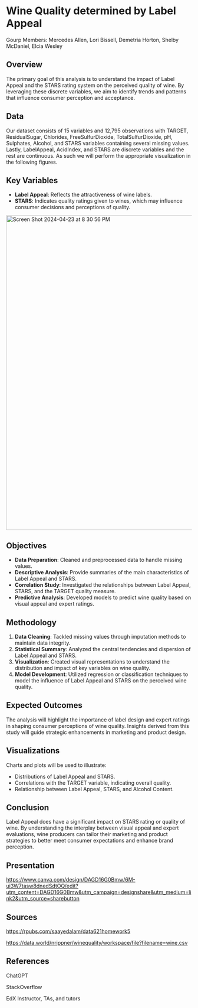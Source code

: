 # Wine Quality determined by Label Appeal

Gourp Members: Mercedes Allen, Lori Bissell, Demetria Horton, Shelby McDaniel, Elcia Wesley

## Overview 
The primary goal of this analysis is to understand the impact of Label Appeal and the STARS rating system on the perceived quality of wine. By leveraging these discrete variables, we aim to identify trends and patterns that influence consumer perception and acceptance.


## Data
Our dataset consists of 15 variables and 12,795 observations with TARGET, ResidualSugar, Chlorides, FreeSulfurDioxide, TotalSulfurDioxide, pH, Sulphates, Alcohol, and STARS variables containing several missing values. Lastly, LabelAppeal, AcidIndex, and STARS are discrete variables and the rest are continuous. As such we will perform the appropriate visualization in the following figures.

## Key Variables
- **Label Appeal**: Reflects the attractiveness of wine labels.
- **STARS**: Indicates quality ratings given to wines, which may influence consumer decisions and perceptions of quality.

<img width="852" alt="Screen Shot 2024-04-23 at 8 30 56 PM" src="https://github.com/symcd2020/Data_Visualization_Project-LifeExpectancyByCountry/assets/147017396/2347fcec-a216-4203-b69a-d7be53209ff4">

## Objectives
- **Data Preparation**: Cleaned and preprocessed data to handle missing values.
- **Descriptive Analysis**: Provide summaries of the main characteristics of Label Appeal and STARS.
- **Correlation Study**: Investigated the relationships between Label Appeal, STARS, and the TARGET quality measure.
- **Predictive Analysis**: Developed models to predict wine quality based on visual appeal and expert ratings.

## Methodology
1. **Data Cleaning**: Tackled missing values through imputation methods to maintain data integrity.
2. **Statistical Summary**: Analyzed the central tendencies and dispersion of Label Appeal and STARS.
3. **Visualization**: Created visual representations to understand the distribution and impact of key variables on wine quality.
4. **Model Development**: Utilized regression or classification techniques to model the influence of Label Appeal and STARS on the perceived wine quality.

## Expected Outcomes
The analysis will highlight the importance of label design and expert ratings in shaping consumer perceptions of wine quality. Insights derived from this study will guide strategic enhancements in marketing and product design.

## Visualizations
Charts and plots will be used to illustrate:
- Distributions of Label Appeal and STARS.
- Correlations with the TARGET variable, indicating overall quality.
- Relationship between Label Appeal, STARS, and Alcohol Content.

## Conclusion
Label Appeal does have a significant impact on STARS rating or quality of wine. By understanding the interplay between visual appeal and expert evaluations, wine producers can tailor their marketing and product strategies to better meet consumer expectations and enhance brand perception.



## Presentation
https://www.canva.com/design/DAGD16G0Bmw/6M-ui3W7tasw8dnedSdtOQ/edit?utm_content=DAGD16G0Bmw&utm_campaign=designshare&utm_medium=link2&utm_source=sharebutton

## Sources
https://rpubs.com/saayedalam/data621homework5

https://data.world/nrippner/winequality/workspace/file?filename=wine.csv

## References
ChatGPT

StackOverflow

EdX Instructor, TAs, and tutors
